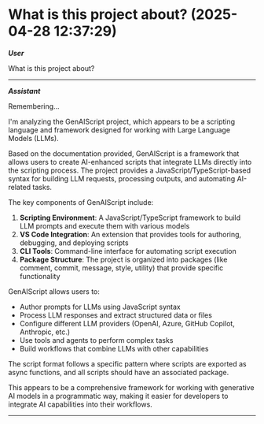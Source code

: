 <!-- Generated by SpecStory -->

# What is this project about? (2025-04-28 12:37:29)

_**User**_

What is this project about?

---

_**Assistant**_

Remembering...

I'm analyzing the GenAIScript project, which appears to be a scripting language and framework designed for working with Large Language Models (LLMs).

Based on the documentation provided, GenAIScript is a framework that allows users to create AI-enhanced scripts that integrate LLMs directly into the scripting process. The project provides a JavaScript/TypeScript-based syntax for building LLM requests, processing outputs, and automating AI-related tasks.

The key components of GenAIScript include:

1. **Scripting Environment**: A JavaScript/TypeScript framework to build LLM prompts and execute them with various models
2. **VS Code Integration**: An extension that provides tools for authoring, debugging, and deploying scripts
3. **CLI Tools**: Command-line interface for automating script execution
4. **Package Structure**: The project is organized into packages (like comment, commit, message, style, utility) that provide specific functionality

GenAIScript allows users to:
- Author prompts for LLMs using JavaScript syntax
- Process LLM responses and extract structured data or files
- Configure different LLM providers (OpenAI, Azure, GitHub Copilot, Anthropic, etc.)
- Use tools and agents to perform complex tasks
- Build workflows that combine LLMs with other capabilities

The script format follows a specific pattern where scripts are exported as async functions, and all scripts should have an associated package.

This appears to be a comprehensive framework for working with generative AI models in a programmatic way, making it easier for developers to integrate AI capabilities into their workflows.

---

